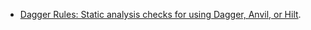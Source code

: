 - [Dagger Rules: Static analysis checks for using Dagger, Anvil, or Hilt](https://whosnickdoglio.dev/dagger-rules/).  

